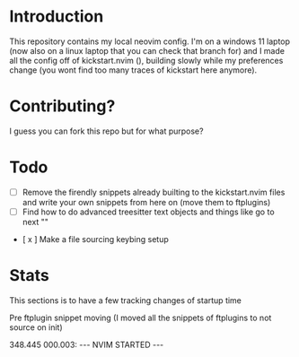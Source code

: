 # Introduction

This repository contains my local neovim config. I'm on a windows 11 laptop (now also on a linux laptop that you can check that branch for) and I made all the config off of kickstart.nvim (), building slowly while my preferences change (you wont find too many traces of kickstart here anymore).

# Contributing? 

I guess you can fork this repo but for what purpose?

# Todo

- [ ] Remove the firendly snippets already builting to the kickstart.nvim files and write your own snippets from here on (move them to ftplugins)
- [ ] Find how to do advanced treesitter text objects and things like go to next ""
- [ x ] Make a file sourcing keybing setup

# Stats

This sections is to have a few tracking changes of startup time

Pre ftplugin snippet moving (I moved all the snippets of ftplugins to not source on init)

348.445  000.003: --- NVIM STARTED ---

